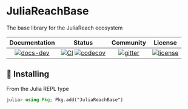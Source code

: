 # JuliaReachBase

The base library for the JuliaReach ecosystem

| **Documentation** | **Status** | **Community** | **License** |
|:-----------------:|:----------:|:-------------:|:-----------:|
| [![docs-dev][dev-img]][dev-url] | [![CI][ci-img]][ci-url] [![codecov][cov-img]][cov-url] | [![gitter][chat-img]][chat-url] | [![license][lic-img]][lic-url] |

[dev-img]: https://img.shields.io/badge/docs-latest-blue.svg
[dev-url]: http://juliareach.github.io/JuliaReachBase/dev/
[ci-img]: https://github.com/JuliaReach/JuliaReachBase/actions/workflows/ci_push.yml/badge.svg?branch=master
[ci-url]: https://github.com/JuliaReach/JuliaReachBase/actions/workflows/ci_push.yml?query=branch%3Amaster
[cov-img]: http://codecov.io/github/JuliaReach/JuliaReachBase/coverage.svg?branch=master
[cov-url]: https://codecov.io/github/JuliaReach/JuliaReachBase?branch=master
[chat-img]: https://badges.gitter.im/JuliaReach/Lobby.svg
[chat-url]: https://gitter.im/JuliaReach/Lobby?utm_source=badge&utm_medium=badge&utm_campaign=pr-badge&utm_content=badge
[lic-img]: https://img.shields.io/github/license/mashape/apistatus.svg?maxAge=2592000
[lic-url]: https://github.com/JuliaReach/JuliaReachBase/blob/master/LICENSE

## 💾 Installing

From the Julia REPL type

```julia
julia> using Pkg; Pkg.add("JuliaReachBase")
```
